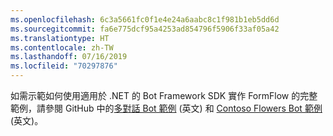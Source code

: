 ```yaml
---
ms.openlocfilehash: 6c3a5661fc0f1e4e24a6aabc8c1f981b1eb5dd6d
ms.sourcegitcommit: fa6e775dcf95a4253ad854796f5906f33af05a42
ms.translationtype: HT
ms.contentlocale: zh-TW
ms.lasthandoff: 07/16/2019
ms.locfileid: "70297876"
---
```

如需示範如何使用適用於 .NET 的 Bot Framework SDK 實作 FormFlow 的完整範例，請參閱 GitHub 中的<a href="https://aka.ms/v3-cs-core-multiDialogs" target="_blank">多對話 Bot 範例</a> \(英文\) 和 <a href="https://aka.ms/v3-cs-demo-contosoFlowers" target="_blank">Contoso Flowers Bot 範例</a> \(英文\)。


